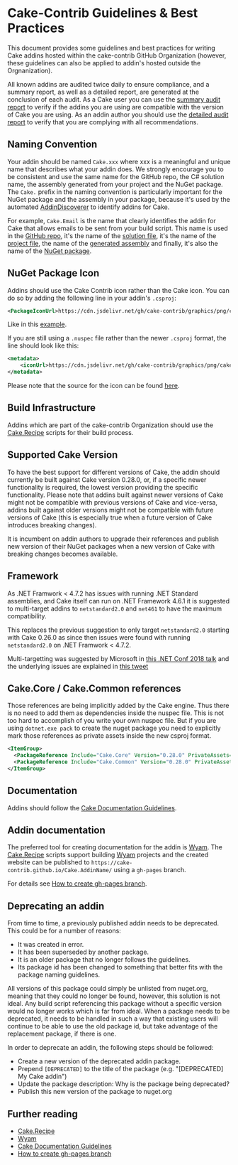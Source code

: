 # Cake-Contrib Guidelines & Best Practices

This document provides some guidelines and best practices for writing Cake addins hosted within the cake-contrib GitHub Organization (however, these guidelines can also be applied to addin's hosted outside the Orgnanization).

All known addins are audited twice daily to ensure compliance, and a summary report, as well as a detailed report, are generated at the conclusion of each audit.
As a Cake user you can use the [summary audit report](Audit.md) to verify if the addins you are using are compatible with the version of Cake you are using. 
As an addin author you should use the [detailed audit report](Audit.xlsx) to verify that you are complying with all recommendations.

## Naming Convention

Your addin should be named `Cake.xxx` where xxx is a meaningful and unique name that describes what your addin does. We strongly encourage you to be consistent and use the same name for the GitHub repo, the C# solution name, the assembly generated from your project and the NuGet package. The `Cake.` prefix in the naming convention is particularly important for the NuGet package and the assembly in your package, because it's used by the automated [AddinDiscoverer](https://github.com/cake-contrib/Cake.AddinDiscoverer) to identify addins for Cake.

For example, `Cake.Email` is the name that clearly identifies the addin for Cake that allows emails to be sent from your build script. This name is used in the [GitHub repo](https://github.com/cake-contrib/Cake.Email), it's the name of the [solution file](https://github.com/cake-contrib/Cake.Email/blob/develop/Source/Cake.Email.sln), it's the name of the [project file](https://github.com/cake-contrib/Cake.Email/blob/develop/Source/Cake.Email/Cake.Email.csproj), the name of the [generated assembly](https://github.com/cake-contrib/Cake.Email/blob/develop/Source/Cake.Email/Cake.Email.csproj#L10) and finally, it's also the name of the [NuGet package](https://www.nuget.org/packages/Cake.Email/).

## NuGet Package Icon

Addins should use the Cake Contrib icon rather than the Cake icon. You can do so by adding the following line in your addin's `.csproj`:

```xml
<PackageIconUrl>https://cdn.jsdelivr.net/gh/cake-contrib/graphics/png/cake-contrib-medium.png</PackageIconUrl>
```

Like in this [example](https://github.com/cake-contrib/Cake.Email/blob/develop/Source/Cake.Email/Cake.Email.csproj#L18).

If you are still using a `.nuspec` file rather than the newer `.csproj` format, the line should look like this:

```xml
<metadata>
    <iconUrl>https://cdn.jsdelivr.net/gh/cake-contrib/graphics/png/cake-contrib-medium.png</iconUrl>
</metadata>
```

Please note that the source for the icon can be found [here](https://github.com/cake-contrib/graphics).


## Build Infrastructure

Addins which are part of the cake-contrib Organization should use the [Cake.Recipe] scripts for their build process.

## Supported Cake Version

To have the best support for different versions of Cake, the addin should currently be built against Cake version 0.28.0,
or, if a specific newer functionality is required, the lowest version providing the specific functionality. Please note 
that addins built against newer versions of Cake might not be compatible with previous versions of Cake and vice-versa,
addins built against older versions might not be compatible with future versions of Cake (this is especially true when a
future version of Cake introduces breaking changes).

It is incumbent on addin authors to upgrade their references and publish new version of their NuGet packages when a new 
version of Cake with breaking changes becomes available.

## Framework

As .NET Framwork < 4.7.2 has issues with running .NET Standard assemblies, and Cake itself can run on .NET Framework 4.6.1 it is suggested to multi-target addins to `netstandard2.0` and `net461` to have the maximum compatibility. 

This replaces the previous suggestion to only target `netstandard2.0` starting with Cake 0.26.0 as since then issues were found with running `netstandard2.0` on .NET Framwork < 4.7.2.

Multi-targetting was suggested by Microsoft in [this .NET Conf 2018 talk](https://www.youtube.com/watch?v=hLFyycJVo0I#t=44m48s) and the underlying issues are explained in [this tweet](https://twitter.com/terrajobst/status/1031999730320986112)

## Cake.Core / Cake.Common references

Those references are being implicitly added by the Cake engine. Thus there is no need to add them as dependencies
inside the nuspec file. This is not too hard to accomplish of you write your own nuspec file. But if you are using
`dotnet.exe pack` to create the nuget package you need to explicitly mark those references as private assets inside
the new csproj format.

```xml
<ItemGroup>
  <PackageReference Include="Cake.Core" Version="0.28.0" PrivateAssets="All" />
  <PackageReference Include="Cake.Common" Version="0.28.0" PrivateAssets="All" />
</ItemGroup>
```

## Documentation

Addins should follow the [Cake Documentation Guidelines].

## Addin documentation

The preferred tool for creating documentation for the addin is [Wyam].
The [Cake.Recipe] scripts support building [Wyam] projects and the created website can be published to
`https://cake-contrib.github.io/Cake.AddinName/` using a `gh-pages` branch.

For details see [How to create gh-pages branch].

## Deprecating an addin

From time to time, a previously published addin  needs to be deprecated. This could be for a number of reasons:

- It was created in error.
- It has been superseded by another package.
- It is an older package that no longer follows the guidelines.
- Its package id has been changed to something that better fits with the package naming guidelines.

All versions of this package could simply be unlisted from nuget.org, meaning that they could no longer be found, however, this solution is not ideal. Any build script referencing this package without a specific version would no longer works which is far from ideal. When a package needs to be deprecated, it needs to be handled in such a way that existing users will continue to be able to use the old package id, but take advantage of the replacement package, if there is one.

In order to deprecate an addin, the following steps should be followed:

- Create a new version of the deprecated addin package.
- Prepend `[DEPRECATED]` to the title of the package (e.g. "[DEPRECATED] My Cake addin")
- Update the package description: Why is the package being deprecated?
- Publish this new version of the package to nuget.org

## Further reading

- [Cake.Recipe]
- [Wyam]
- [Cake Documentation Guidelines]
- [How to create gh-pages branch]

[Cake.Recipe]: https://github.com/cake-contrib/Cake.Recipe
[Wyam]: https://wyam.io/
[Cake Documentation Guidelines]: https://cakebuild.net/docs/contributing/documentation
[How to create gh-pages branch]: https://www.gep13.co.uk/blog/how-to-create-gh-pages-branch
